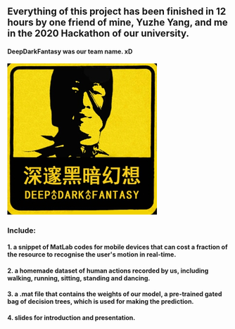 
## Everything of this project has been finished in 12 hours by one friend of mine, Yuzhe Yang, and me in the 2020 Hackathon of our university.

#### DeepDarkFantasy was our team name. xD
![alt text](https://github.com/SylvanLiu/CampusHack20_DeepDarkFantasy/blob/master/DeepDarkFantasy.jpg)

### Include:
#### 1. a snippet of MatLab codes for mobile devices that can cost a fraction of the resource to recognise the user's motion in real-time.
#### 2. a homemade dataset of human actions recorded by us, including walking, running, sitting, standing and dancing.
#### 3. a .mat file that contains the weights of our model, a pre-trained gated bag of decision trees, which is used for making the prediction.
#### 4. slides for introduction and presentation.

